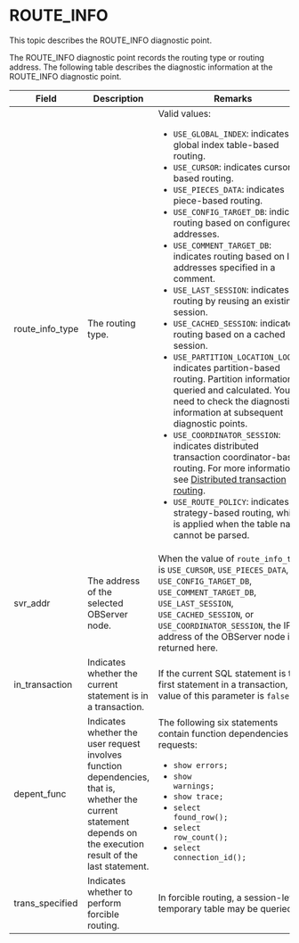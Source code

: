 # ROUTE_INFO

This topic describes the ROUTE_INFO diagnostic point.

The ROUTE_INFO diagnostic point records the routing type or routing address. The following table describes the diagnostic information at the ROUTE_INFO diagnostic point.

| Field | Description | Remarks |
|---------|------------|------------|
| route_info_type | The routing type. | Valid values: <ul><li><code>USE_GLOBAL_INDEX</code>: indicates global index table-based routing.</li><li><code>USE_CURSOR</code>: indicates cursor-based routing.</li><li><code>USE_PIECES_DATA</code>: indicates piece-based routing.</li><li><code>USE_CONFIG_TARGET_DB</code>: indicates routing based on configured IP addresses.</li><li><code>USE_COMMENT_TARGET_DB</code>: indicates routing based on IP addresses specified in a comment.</li><li><code>USE_LAST_SESSION</code>: indicates routing by reusing an existing session.</li><li><code>USE_CACHED_SESSION</code>: indicates routing based on a cached session.</li><li><code>USE_PARTITION_LOCATION_LOOKUP</code>: indicates partition-based routing. Partition information is queried and calculated. You need to check the diagnostic information at subsequent diagnostic points. </li><li><code>USE_COORDINATOR_SESSION</code>: indicates distributed transaction coordinator-based routing. For more information, see  <a href="../../../600.data-routing/400.intra-tenant-routing/800.distributed-transaction-routing.md">Distributed transaction routing</a>.</li><li><code>USE_ROUTE_POLICY</code>: indicates strategy-based routing, which is applied when the table name cannot be parsed.</li></ul> |
| svr_addr | The address of the selected OBServer node. | When the value of `route_info_type` is `USE_CURSOR`, `USE_PIECES_DATA`, `USE_CONFIG_TARGET_DB`, `USE_COMMENT_TARGET_DB`, `USE_LAST_SESSION`, `USE_CACHED_SESSION`, or `USE_COORDINATOR_SESSION`, the IP address of the OBServer node is returned here.  |
| in_transaction | Indicates whether the current statement is in a transaction. | If the current SQL statement is the first statement in a transaction, the value of this parameter is `false`.  |
| depent_func | Indicates whether the user request involves function dependencies, that is, whether the current statement depends on the execution result of the last statement. | The following six statements contain function dependencies in requests: <ul><li><code>show errors;</code></li><li><code>show warnings;</code></li><li><code>show trace;</code></li><li><code>select found_row();</code></li><li><code>select row_count();</code></li><li><code>select connection_id();</code></li></ul> |
| trans_specified | Indicates whether to perform forcible routing. | In forcible routing, a session-level temporary table may be queried.  |
